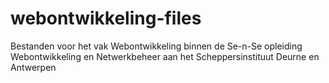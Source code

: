 # webontwikkeling-files
Bestanden voor het vak Webontwikkeling binnen de Se-n-Se opleiding Webontwikkeling en Netwerkbeheer aan het Scheppersinstituut Deurne en Antwerpen
